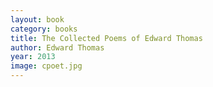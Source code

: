 ```yaml
---
layout: book
category: books
title: The Collected Poems of Edward Thomas
author: Edward Thomas
year: 2013
image: cpoet.jpg
---
```

